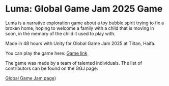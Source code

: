 # Luma: Global Game Jam 2025 Game

Luma is a narrative exploration game about a toy bubble spirit trying to fix a broken home, hoping to welcome a family with a child that is moving in soon, in the memory of the child it used to play with.

Made in 48 hours with Unity for Global Game Jam 2025 at Tiltan, Haifa.


You can play the game here: [Game link](https://hadidanial.itch.io/luma)

The game was made by a team of talented individuals. The list of contributors can be found on the GGJ page:

[Global Game Jam page](https://globalgamejam.org/games/2025/luma-5))

 
